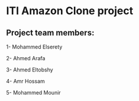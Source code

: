 # ITI Amazon Clone project

## Project team members:

1- Mohammed Elserety

2- Ahmed Arafa

3- Ahmed Eltobshy

4- Amr Hossam

5- Mohammed Mounir
